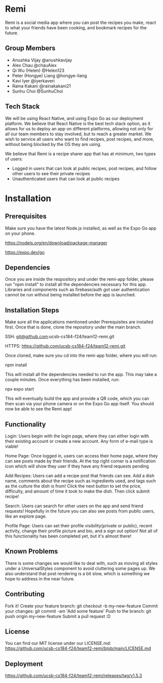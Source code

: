 # Remi
Remi is a social media app where you can post the recipes you make, react to what your friends have been cooking, and bookmark recipes for the future.

## Group Members
- Anushka Vijay         @anushkavijay
- Alex Chau             @chauAlex
- Qi Wu (Helen)         @Helen123
- Peter (Hongye) Liang  @hongye-liang
- Kavi Iyer             @iyerkaveri
- Raina Kakani          @rainakakani21
- Sunhu Choi            @SunhuChoi

## Tech Stack
We will be using React Native, and using Expo Go as our deployment platform. We believe that React Native is the best tech stack option, as it allows for us to deploy an app on different platforms, allowing not only for all our team members to stay involved, but to reach a greater market. We wish to service all users who want to find recipes, post recipes, and more, without being blocked by the OS they are using. 

We believe that Remi is a recipe sharer app that has at minimum, two types of users:
- Logged in users that can look at public recipes, post recipes, and follow other users to see their private recipes
- Unauthenticated users that can look at public recipes

# Installation
## Prerequisites
Make sure you have the latest Node.js installed, as well as the Expo Go app on your phone. 

https://nodejs.org/en/download/package-manager

https://expo.dev/go

## Dependencies
Once you are inside the respository and under the remi-app folder, please run "npm install" to install all the dependencies necessary for this app. Libraries and components such as firebase/auth got user authentication cannot be run without being installed before the app is launched. 

## Installation Steps
Make sure all the applications mentioned under Prerequisites are installed first. Once that is done, clone the repository under the main branch.

SSH: git@github.com:ucsb-cs184-f24/team12-remi.git

HTTPS: https://github.com/ucsb-cs184-f24/team12-remi.git

Once cloned, make sure you cd into the remi-app folder, where you will run:

npm install

This will install all the dependencies needed to run the app. This may take a couple minutes. Once everything has been installed, run:

npx expo start

This will eventually build the app and provide a QR code, which you can then scan via your phone camera or on the Expo Go app itself. You should now be able to see the Remi app!

## Functionality
Login: Users begin with the login page, where they can either login with their existing account or create a new account. Any form of e-mail type is viable!

Home Page: Once logged in, users can access their home page, where they can see posts made by their friends. At the top right corner is a notification icon which will show they user if they have any friend requests pending

Add Recipes: Users can add a recipe post that friends can see. Add a dish name, comments about the recipe such as ingredients used, and tags such as the culture the dish is from! Click the next button to set the price, difficulty, and amount of time it took to make the dish. Then click submit recipe!

Search: Users can search for other users on the app and send friend requests! Hopefully in the future you can also see posts from public users, like an explore page.

Profile Page: Users can set their profile visibility(private or public), recent activity, change their profile picture and bio, and a sign out option! Not all of this functionality has been completed yet, but it's almost there!

## Known Problems
There is some changes we would like to deal with, such as moving all styles under a UniversalStyles component to avoid cluttering some pages up. We also understand that post rendering is a bit slow, which is something we hope to address in the near future.

## Contributing
Fork it!
Create your feature branch: git checkout -b my-new-feature
Commit your changes: git commit -am 'Add some feature'
Push to the branch: git push origin my-new-feature
Submit a pull request :D

## License
You can find our MIT license under our LICENSE.md: https://github.com/ucsb-cs184-f24/team12-remi/blob/main/LICENSE.md

## Deployment
https://github.com/ucsb-cs184-f24/team12-remi/releases/tag/v1.5.3

